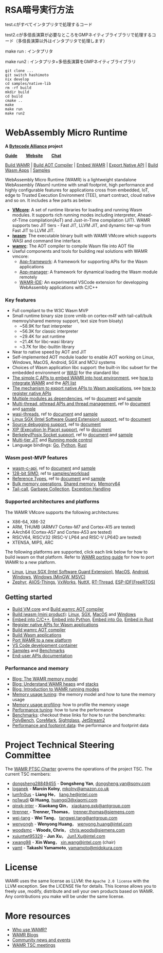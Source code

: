 # RSA暗号実行方法
test.cがすべてインタプリタで処理するコード

test2.cが多倍長演算が必要なところをGMPネイティブライブラリで処理するコード（多倍長演算以外はインタプリタで処理します）

make run : インタプリタ

make run2 : インタプリタ+多倍長演算をGMPネイティブライブラリ

```
git clone ...
git switch hashimoto
nix develop 
cd samples/native-lib
rm -rf build
mkdir build
cd build
cmake ..
make 
make run
make run2
```
# WebAssembly Micro Runtime


**A [Bytecode Alliance][BA] project**

[BA]: https://bytecodealliance.org/

**[Guide](https://wamr.gitbook.io/)**&emsp;&emsp;**[Website](https://bytecodealliance.github.io/wamr.dev)**&emsp;&emsp;**[Chat](https://bytecodealliance.zulipchat.com/#narrow/stream/290350-wamr)**

[Build WAMR](./doc/build_wamr.md) | [Build AOT Compiler](./wamr-compiler/README.md) | [Embed WAMR](./doc/embed_wamr.md) | [Export Native API](./doc/export_native_api.md) | [Build Wasm Apps](./doc/build_wasm_app.md) | [Samples](./samples/README.md)

WebAssembly Micro Runtime (WAMR) is a lightweight standalone WebAssembly (Wasm) runtime with small footprint, high performance and highly configurable features for applications cross from embedded, IoT, edge to Trusted Execution Environment (TEE), smart contract, cloud native and so on. It includes a few parts as below:
- [**VMcore**](./core/iwasm/): A set of runtime libraries for loading and running Wasm modules. It supports rich running modes including interpreter, Ahead-of-Time compilation(AoT) and Just-in-Time compilation (JIT). WAMR supports two JIT tiers - Fast JIT, LLVM JIT, and dynamic tier-up from Fast JIT to LLVM JIT.
- [**iwasm**](./product-mini/): The executable binary built with WAMR VMcore which supports WASI and command line interface.
- [**wamrc**](./wamr-compiler/): The AOT compiler to compile Wasm file into AOT file
- Useful components and tools for building real solutions with WAMR vmcore:
  - [App-framework](https://github.com/bytecodealliance/wamr-app-framework/blob/main/app-framework/README.md): A framework for supporting APIs for the Wasm applications
  - [App-manager](https://github.com/bytecodealliance/wamr-app-framework/blob/main/app-mgr/README.md): A framework for dynamical loading the Wasm module remotely
  - [WAMR-IDE](./test-tools/wamr-ide): An experimental VSCode extension for developping WebAssembly applications with C/C++


### Key features
- Full compliant to the W3C Wasm MVP
- Small runtime binary size (core vmlib on cortex-m4f with tail-call/bulk memroy/shared memroy support, text size from bloaty)
  * ~58.9K for fast interpreter
  * ~56.3K for classic interpreter
  * ~29.4K for aot runtime
  * ~21.4K for libc-wasi library
  * ~3.7K for libc-builtin library
- Near to native speed by AOT and JIT
- Self-implemented AOT module loader to enable AOT working on Linux, Windows, MacOS, Android, SGX and MCU systems
- Choices of Wasm application libc support: the built-in libc subset for the embedded environment or [WASI](https://github.com/WebAssembly/WASI) for the standard libc
- [The simple C APIs to embed WAMR into host environment](./doc/embed_wamr.md), see [how to integrate WAMR](./doc/embed_wamr.md) and the [API list](./core/iwasm/include/wasm_export.h)
- [The mechanism to export native APIs to Wasm applications](./doc/export_native_api.md), see [how to register native APIs](./doc/export_native_api.md)
- [Multiple modules as dependencies](./doc/multi_module.md), ref to [document](./doc/multi_module.md) and [sample](samples/multi-module)
- [Multi-thread, pthread APIs and thread management](./doc/pthread_library.md), ref to [document](./doc/pthread_library.md) and [sample](samples/multi-thread)
- [wasi-threads](./doc/pthread_impls.md#wasi-threads-new), ref to [document](./doc/pthread_impls.md#wasi-threads-new) and [sample](samples/wasi-threads)
- [Linux SGX (Intel Software Guard Extension) support](./doc/linux_sgx.md), ref to [document](./doc/linux_sgx.md)
- [Source debugging support](./doc/source_debugging.md), ref to [document](./doc/source_debugging.md)
- [XIP (Execution In Place) support](./doc/xip.md), ref to [document](./doc/xip.md)
- [Berkeley/Posix Socket support](./doc/socket_api.md), ref to [document](./doc/socket_api.md) and [sample](./samples/socket-api)
- [Multi-tier JIT](./product-mini#linux) and [Running mode control](https://bytecodealliance.github.io/wamr.dev/blog/introduction-to-wamr-running-modes/)
- Language bindings: [Go](./language-bindings/go/README.md), [Python](./language-bindings/python/README.md), [Rust](./language-bindings/rust/README.md)

### Wasm post-MVP features
- [wasm-c-api](https://github.com/WebAssembly/wasm-c-api), ref to [document](doc/wasm_c_api.md) and [sample](samples/wasm-c-api)
- [128-bit SIMD](https://github.com/WebAssembly/simd), ref to [samples/workload](samples/workload)
- [Reference Types](https://github.com/WebAssembly/reference-types), ref to [document](doc/ref_types.md) and [sample](samples/ref-types)
- [Bulk memory operations](https://github.com/WebAssembly/bulk-memory-operations), [Shared memory](https://github.com/WebAssembly/threads/blob/main/proposals/threads/Overview.md#shared-linear-memory), [Memory64](https://github.com/WebAssembly/memory64)
- [Tail-call](https://github.com/WebAssembly/tail-call), [Garbage Collection](https://github.com/WebAssembly/gc), [Exception Handling](https://github.com/WebAssembly/exception-handling)

### Supported architectures and platforms
The WAMR VMcore supports the following architectures:
- X86-64, X86-32
- ARM, THUMB (ARMV7 Cortex-M7 and Cortex-A15 are tested)
- AArch64 (Cortex-A57 and Cortex-A53 are tested)
- RISCV64, RISCV32 (RISC-V LP64 and RISC-V LP64D are tested)
- XTENSA, MIPS, ARC

The following platforms are supported, click each link below for how to build iwasm on that platform. Refer to [WAMR porting guide](./doc/port_wamr.md) for how to port WAMR to a new platform.
- [Linux](./product-mini/README.md#linux),  [Linux SGX (Intel Software Guard Extension)](./doc/linux_sgx.md),  [MacOS](./product-mini/README.md#macos),  [Android](./product-mini/README.md#android), [Windows](./product-mini/README.md#windows), [Windows (MinGW, MSVC)](./product-mini/README.md#mingw)
- [Zephyr](./product-mini/README.md#zephyr),  [AliOS-Things](./product-mini/README.md#alios-things),  [VxWorks](./product-mini/README.md#vxworks), [NuttX](./product-mini/README.md#nuttx), [RT-Thread](./product-mini/README.md#RT-Thread), [ESP-IDF(FreeRTOS)](./product-mini/README.md#esp-idf)


## Getting started
- [Build VM core](./doc/build_wamr.md) and [Build wamrc AOT compiler](./wamr-compiler/README.md)
- [Build iwasm (mini product)](./product-mini/README.md): [Linux](./product-mini/README.md#linux), [SGX](./doc/linux_sgx.md), [MacOS](./product-mini/README.md#macos) and [Windows](./product-mini/README.md#windows)
- [Embed into C/C++](./doc/embed_wamr.md), [Embed into Python](./language-bindings/python), [Embed into Go](./language-bindings/go), [Embed in Rust](./language-bindings/rust)
- [Register native APIs for Wasm applications](./doc/export_native_api.md)
- [Build wamrc AOT compiler](./wamr-compiler/README.md)
- [Build Wasm applications](./doc/build_wasm_app.md)
- [Port WAMR to a new platform](./doc/port_wamr.md)
- [VS Code development container](./doc/devcontainer.md)
- [Samples](./samples) and [Benchmarks](./tests/benchmarks)
- [End-user APIs documentation](https://bytecodealliance.github.io/wamr.dev/apis/)


### Performance and memory
- [Blog: The WAMR memory model](https://bytecodealliance.github.io/wamr.dev/blog/the-wamr-memory-model/)
- [Blog: Understand WAMR heaps](https://bytecodealliance.github.io/wamr.dev/blog/understand-the-wamr-heaps/) and [stacks](https://bytecodealliance.github.io/wamr.dev/blog/understand-the-wamr-stacks/)
- [Blog: Introduction to WAMR running modes](https://bytecodealliance.github.io/wamr.dev/blog/introduction-to-wamr-running-modes/)
- [Memory usage tuning](./doc/memory_tune.md): the memory model and how to tune the memory usage
- [Memory usage profiling](./doc/build_wamr.md#enable-memory-profiling-experiment): how to profile the memory usage
- [Performance tuning](./doc/perf_tune.md): how to tune the performance
- [Benchmarks](./tests/benchmarks): checkout these links for how to run the benchmarks: [PolyBench](./tests/benchmarks/polybench), [CoreMark](./tests/benchmarks/coremark), [Sightglass](./tests/benchmarks/sightglass), [JetStream2](./tests/benchmarks/jetstream)
- [Performance and footprint data](https://github.com/bytecodealliance/wasm-micro-runtime/wiki/Performance): the performance and footprint data


Project Technical Steering Committee
====================================
The [WAMR PTSC Charter](./TSC_Charter.md) governs the operations of the project TSC.
The current TSC members:
- [dongsheng28849455](https://github.com/dongsheng28849455) - **Dongsheng Yan**, <dongsheng.yan@sony.com>
- [loganek](https://github.com/loganek) - **Marcin Kolny**, <mkolny@amazon.co.uk>
- [lum1n0us](https://github.com/lum1n0us) - **Liang He**， <liang.he@intel.com>
- [no1wudi](https://github.com/no1wudi) **Qi Huang**, <huangqi3@xiaomi.com>
- [qinxk-inter](https://github.com/qinxk-inter) - **Xiaokang Qin**， <xiaokang.qxk@antgroup.com>
- [ttrenner ](https://github.com/ttrenner) - **Trenner, Thomas**， <trenner.thomas@siemens.com>
- [wei-tang](https://github.com/wei-tang) - **Wei Tang**， <tangwei.tang@antgroup.com>
- [wenyongh](https://github.com/wenyongh) - **Wenyong Huang**， <wenyong.huang@intel.com>
- [woodsmc](https://github.com/woodsmc) - **Woods, Chris**， <chris.woods@siemens.com>
- [xujuntwt95329](https://github.com/xujuntwt95329) - **Jun Xu**， <Jun1.Xu@intel.com>
- [xwang98](https://github.com/xwang98) - **Xin Wang**， <xin.wang@intel.com> (chair)
- [yamt](https://github.com/yamt) - **Takashi Yamamoto**, <yamamoto@midokura.com>


License
=======
WAMR uses the same license as LLVM: the `Apache 2.0 license` with the LLVM
exception. See the LICENSE file for details. This license allows you to freely
use, modify, distribute and sell your own products based on WAMR.
Any contributions you make will be under the same license.

# More resources
- [Who use WAMR?](https://github.com/bytecodealliance/wasm-micro-runtime/wiki)
- [WAMR Blogs](https://bytecodealliance.github.io/wamr.dev/blog/)
- [Community news and events](https://bytecodealliance.github.io/wamr.dev/events/)
- [WAMR TSC meetings](https://github.com/bytecodealliance/wasm-micro-runtime/wiki/TSC-meeting-notes)


